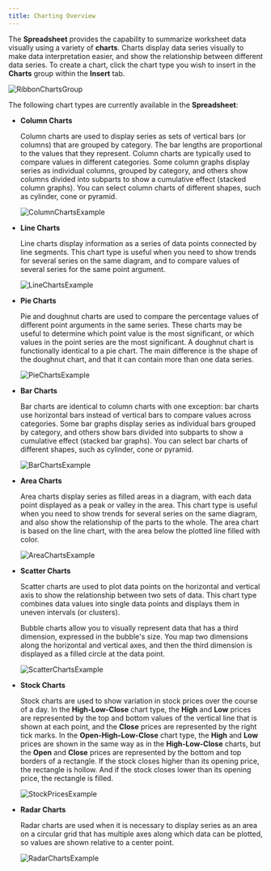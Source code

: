 ```yaml
---
title: Charting Overview
---
```

The **Spreadsheet** provides the capability to summarize worksheet data visually using a variety of **charts**. Charts display data series visually to make data interpretation easier, and show the relationship between different data series. To create a chart, click the chart type you wish to insert in the **Charts** group within the **Insert** tab.

![RibbonChartsGroup](../../../images/Img21977.png)

The following chart types are currently available in the **Spreadsheet**:
* **Column Charts**
	
	Column charts are used to display series as sets of vertical bars (or columns) that are grouped by category. The bar lengths are proportional to the values that they represent. Column charts are typically used to compare values in different categories. Some column graphs display series as individual columns, grouped by category, and others show columns divided into subparts to show a cumulative effect (stacked column graphs). You can select column charts of different shapes, such as cylinder, cone or pyramid.
	
	![ColumnChartsExample](../../../images/Img22004.png)
* **Line Charts**
	
	Line charts display information as a series of data points connected by line segments. This chart type is useful when you need to show trends for several series on the same diagram, and to compare values of several series for the same point argument.
	
	![LineChartsExample](../../../images/Img22001.png)
* **Pie Charts**
	
	Pie and doughnut charts are used to compare the percentage values of different point arguments in the same series. These charts may be useful to determine which point value is the most significant, or which values in the point series are the most significant. A doughnut chart is functionally identical to a pie chart. The main difference is the shape of the doughnut chart, and that it can contain more than one data series.
	
	![PieChartsExample](../../../images/Img22002.png)
* **Bar Charts**
	
	Bar charts are identical to column charts with one exception: bar charts use horizontal bars instead of vertical bars to compare values across categories. Some bar graphs display series as individual bars grouped by category, and others show bars divided into subparts to show a cumulative effect (stacked bar graphs). You can select bar charts of different shapes, such as cylinder, cone or pyramid.
	
	![BarChartsExample](../../../images/Img22003.png)
* **Area Charts**
	
	Area charts display series as filled areas in a diagram, with each data point displayed as a peak or valley in the area. This chart type is useful when you need to show trends for several series on the same diagram, and also show the relationship of the parts to the whole. The area chart is based on the line chart, with the area below the plotted line filled with color.
	
	![AreaChartsExample](../../../images/Img22005.png)
* **Scatter Charts**
	
	Scatter charts are used to plot data points on the horizontal and vertical axis to show the relationship between two sets of data. This chart type combines data values into single data points and displays them in uneven intervals (or clusters).
	 
	
	Bubble charts allow you to visually represent data that has a third dimension, expressed in the bubble's size. You map two dimensions along the horizontal and vertical axes, and then the third dimension is displayed as a filled circle at the data point.
	
	![ScatterChartsExample](../../../images/Img22007.png)
* **Stock Charts**
	
	Stock charts are used to show variation in stock prices over the course of a day. In the **High-Low-Close** chart type, the **High** and **Low** prices are represented by the top and bottom values of the vertical line that is shown at each point, and the **Close** prices are represented by the right tick marks. In the **Open-High-Low-Close** chart type, the **High** and **Low** prices are shown in the same way as in the **High-Low-Close** charts, but the **Open** and **Close** prices are represented by the bottom and top borders of a rectangle. If the stock closes higher than its opening price, the rectangle is hollow. And if the stock closes lower than its opening price, the rectangle is filled.
	
	![StockPricesExample](../../../images/Img22006.png)
* **Radar Charts**
	
	Radar charts are used when it is necessary to display series as an area on a circular grid that has multiple axes along which data can be plotted, so values are shown relative to a center point.
	
	![RadarChartsExample](../../../images/Img22000.png)